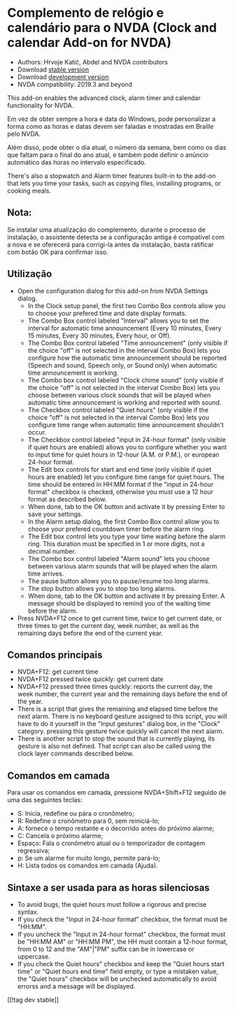 # Complemento de relógio e calendário para o NVDA (Clock and calendar Add-on for NVDA) #

* Authors: Hrvoje Katić, Abdel and NVDA contributors
* Download [stable version][1]
* Download [development version][2]
* NVDA compatibility: 2019.3 and beyond

This add-on enables the advanced clock, alarm timer and calendar
functionality for NVDA.

Em vez de obter sempre a hora e data do Windows, pode personalizar a forma
como as horas e datas devem ser faladas e mostradas em Braille pelo NVDA.

Além disso, pode obter o dia atual, o número da semana, bem como os dias que
faltam para o final do ano atual, e também pode definir o anúncio automático
das horas no intervalo especificado.

There's also a stopwatch and Alarm timer features built-in to the add-on
that lets you time your tasks, such as copying files, installing programs,
or cooking meals.

## Nota:

Se instalar uma atualização do complemento, durante o processo de
instalação, o assistente detecta se a configuração antiga é compatível com a
nova e se oferecerá para corrigi-la antes da instalação, basta ratificar com
botão OK para confirmar isso.

## Utilização

*	Open the configuration dialog for this add-on from NVDA Settings dialog.
	*	In the Clock setup panel, the first two Combo Box controls allow you to choose your prefered time and date display formats.
	*	The Combo Box control labeled "Interval" allows you to set the interval for automatic time announcement (Every 10 minutes, Every 15 minutes, Every 30 minutes, Every hour, or Off).
	*	The Combo Box control labeled "Time announcement" (only visible if the choice "off" is not selected in the interval Combo Box) lets you configure how the automatic time announcement should be reported (Speech and sound, Speech only, or Sound only) when automatic time announcement is working.
	*	The Combo box control labeled "Clock chime sound" (only visible if the choice "off" is not selected in the interval Combo Box) lets you choose between various clock sounds that will be played when automatic time announcement is working and reported with sound.
	*	The Checkbox control labeled "Quiet hours" (only visible if the choice "off" is not selected in the interval Combo Box) lets you configure time range when automatic time announcement shouldn't occur.
	*	The Checkbox control labeled "input in 24-hour format" (only visible if quiet hours are enabled) allows you to configure whether you want to input time for quiet hours in 12-hour (A.M. or P.M.), or european 24-hour format.
	*	The Edit box controls for start and end time (only visible if quiet hours are enabled) let you configure time range for quiet hours. The time should be entered in HH:MM format if the "input in 24-hour format" checkbox is checked, otherwise you must use a 12 hour format as described below.
	*	When done, tab to the OK button and activate it by pressing Enter to save your settings.
	*	In the Alarm setup dialog, the first Combo Box control allow you to choose your prefered countdown timer before the alarm ring.
	*	The Edit box control lets you type your time waiting before the alarm ring. This duration must be specified in 1 or more digits, not a decimal number.
	*	The Combo box control labeled "Alarm sound" lets you choose between various alarm sounds that will be played when the alarm time arrives.
	*	The pause button allows you to pause/resume too long alarms.
	*	The stop button allows you to stop too long alarms.
	*	When done, tab to the OK button and activate it by pressing Enter. A message should be displayed to remind you of the waiting time before the alarm.
*	Press NVDA+F12 once to get current time, twice to get current date, or three times to get the current day, week number, as well as the remaining days before the end of the current year.

## Comandos principais

* NVDA+F12: get current time
* NVDA+F12 pressed twice quickly: get current date
* NVDA+F12 pressed three times quickly: reports the current day, the week
  number, the current year and the remaining days before the end of the
  year.
* There is a script that gives the remaining and elapsed time before the
  next alarm. There is no keyboard gesture assigned to this script, you will
  have to do it yourself in the "Input gestures" dialog box, in the "Clock"
  category. pressing this gesture twice quickly will cancel the next alarm.
* There is another script to stop the sound that is currently playing, its
  gesture is also not defined. That script can also be called using the
  clock layer commands described below.

## Comandos em camada

Para usar os comandos em camada, pressione NVDA+Shift+F12 seguido de uma das
seguintes teclas:

* S: Inicia, redefine ou pára o cronômetro;
* R: Redefine o cronômetro para 0, sem reiniciá-lo;
* A: fornece o tempo restante e o decorrido antes do próximo alarme;
* C: Cancela o próximo alarme;
* Espaço: Fala o cronômetro atual ou o temporizador de contagem regressiva;
* p: Se um alarme for muito longo, permite pará-lo;
* H: Lista todos os comandos em camada (Ajuda).

## Sintaxe a ser usada para as horas silenciosas

* To avoid bugs, the quiet hours must follow a rigorous and precise syntax.
* If you check the "Input in 24-hour format" checkbox, the format must be
  "HH:MM".
* If you uncheck the "Input in 24-hour format" checkbox, the format must be
  "HH:MM AM" or "HH:MM PM", the HH must contain a 12-hour format, from 0 to
  12 and the "AM"|"PM" suffix can be in lowercase or uppercase.
* If you check the Quiet hours" checkbox and keep the "Quiet hours start
  time" or "Quiet hours end time" field empty, or type a mistaken value, the
  "Quiet hours" checkbox will be unchecked automatically to avoid errorss
  and a message will be displayed.

[[!tag dev stable]]

[1]: https://addons.nvda-project.org/files/get.php?file=cac

[2]: https://addons.nvda-project.org/files/get.php?file=cac-dev

